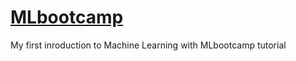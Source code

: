 # [MLbootcamp](https://mlbootcamp.ru/ru/article/tutorial/)

My first inroduction to Machine Learning with MLbootcamp tutorial
